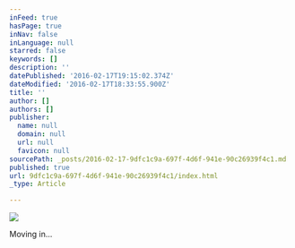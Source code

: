 ```yaml
---
inFeed: true
hasPage: true
inNav: false
inLanguage: null
starred: false
keywords: []
description: ''
datePublished: '2016-02-17T19:15:02.374Z'
dateModified: '2016-02-17T18:33:55.900Z'
title: ''
author: []
authors: []
publisher:
  name: null
  domain: null
  url: null
  favicon: null
sourcePath: _posts/2016-02-17-9dfc1c9a-697f-4d6f-941e-90c26939f4c1.md
published: true
url: 9dfc1c9a-697f-4d6f-941e-90c26939f4c1/index.html
_type: Article

---
```

![](https://the-grid-user-content.s3-us-west-2.amazonaws.com/f2195101-c150-421c-ac99-006b59882e8d.jpg)

Moving in...
